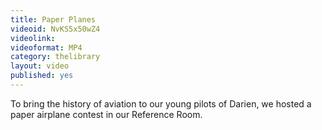```yaml
---
title: Paper Planes
videoid: NvKS5x50wZ4
videolink: 
videoformat: MP4
category: thelibrary
layout: video
published: yes
---
```


To bring the history of aviation to our young pilots of Darien, we hosted a paper airplane contest in our Reference Room.